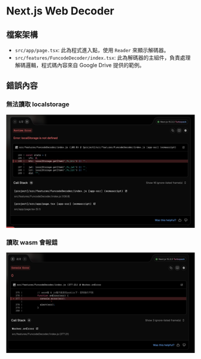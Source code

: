 # Next.js Web Decoder

## 檔案架構

- `src/app/page.tsx`: 此為程式進入點，使用 `Reader` 來顯示解碼器。
- `src/features/FuncodeDecoder/index.tsx`: 此為解碼器的主組件，負責處理解碼邏輯，程式碼內容來自 Google Drive 提供的範例。

## 錯誤內容

### 無法讀取 localstorage

![01](./screenshots/01.png)

### 讀取 wasm 會報錯

![02](./screenshots/02.png)
